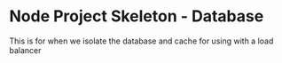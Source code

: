 # Node Project Skeleton - Database

This is for when we isolate the database and cache for using with a load balancer